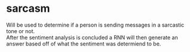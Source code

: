 # sarcasm
Will be used to determine if a person is sending messages in a sarcastic tone or not. <br>
After the sentiment analysis is concluded a RNN will then generate an answer based off of what the sentiment was determiend to be. 